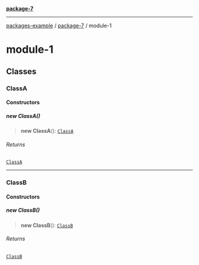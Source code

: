 [**package-7**](index.md)

***

[packages-example](../packages.md) / [package-7](index.md) / module-1

# module-1

## Classes

### ClassA

#### Constructors

##### new ClassA()

> **new ClassA**(): [`ClassA`](module-1.md#classa)

###### Returns

[`ClassA`](module-1.md#classa)

***

### ClassB

#### Constructors

##### new ClassB()

> **new ClassB**(): [`ClassB`](module-1.md#classb)

###### Returns

[`ClassB`](module-1.md#classb)
